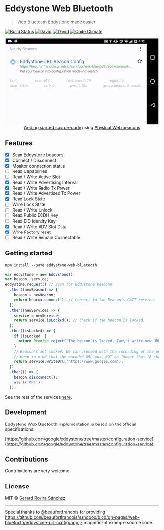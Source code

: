 # Eddystone Web Bluetooth

> Web Bluetooth Eddystone made easier

[![Build Status](https://travis-ci.org/zurfyx/eddystone-web-bluetooth.svg?branch=master)](https://travis-ci.org/zurfyx/eddystone-web-bluetooth)
[![David](https://david-dm.org/zurfyx/eddystone-web-bluetooth.svg)](https://david-dm.org/zurfyx/eddystone-web-bluetooth)
[![David](https://david-dm.org/zurfyx/eddystone-web-bluetooth/dev-status.svg)](https://david-dm.org/zurfyx/eddystone-web-bluetooth#info=devDependencies)
[![Code Climate](https://codeclimate.com/github/zurfyx/eddystone-web-bluetooth/badges/gpa.svg)](https://codeclimate.com/github/zurfyx/eddystone-web-bluetooth)

<p align="center">
  <img src="./assets/demo.gif" width="500" /><br />
  <a href="#getting-started">Getting started source-code</a> using <a href="https://twitter.com/ThePhysicalWeb/status/770262699766755329">Physical Web beacons</a>
</p>

## Features

- [x] Scan Eddystone beacons
- [x] Connect / Disconnect
- [x] Monitor connection status
- [ ] Read Capabilities
- [ ] Read / Write Active Slot
- [x] Read / Write Advertising Interval
- [x] Read / Write Radio Tx Power
- [x] Read / Write Advertised Tx Power
- [x] Read Lock State
- [ ] Write Lock State
- [ ] Read / Write Unlock
- [ ] Read Public ECDH Key
- [ ] Read EID Identity Key
- [x] Read / Write ADV Slot Data
- [x] Write Factory reset
- [ ] Read / Write Remain Connectable

## Getting started

```
npm install --save eddystone-web-bluetooth
```

```javascript
var eddystone = new Eddystone();
var beacon, service;
eddystone.request() // Scan for Eddystone beacons.
  .then((newBeacon) => {
    beacon = newBeacon;
    return beacon.connect(); // Connect to the Beacon's GATT service.
  })
  .then((newService) => {
    service = newService;
    return service.isLocked(); // Check if the beacon is locked.
  })
  .then((isLocked) => {
    if (isLocked) {
      return Promise.reject('The beacon is locked. Can\'t write new URL');
    }
    // Beacon's not locked. We can proceed with the recording of the new URL.
    // Keep in mind that the encoded URL must NOT be longer than 18 characters.
    return service.writeUrl('https://www.google.com');
  })
  .then(() => {
    beacon.disconnect();
    alert('OK!');
  });
```

See the rest of the services [here](https://github.com/zurfyx/eddystone-web-bluetooth/blob/master/src/beacon/BeaconService.ts).

## Development

Eddystone Web Bluetooth implementation is based on the official specifications:

[https://github.com/google/eddystone/tree/master/configuration-service](https://github.com/google/eddystone/tree/master/configuration-service)

## Contributions

Contributions are very welcome.

## License

MIT © [Gerard Rovira Sánchez](//zurfyx.com)

----

Special thanks to @beaufortfrancois for providing https://github.com/beaufortfrancois/sandbox/blob/gh-pages/web-bluetooth/eddystone-url-config/app.js magnificent example source code.
